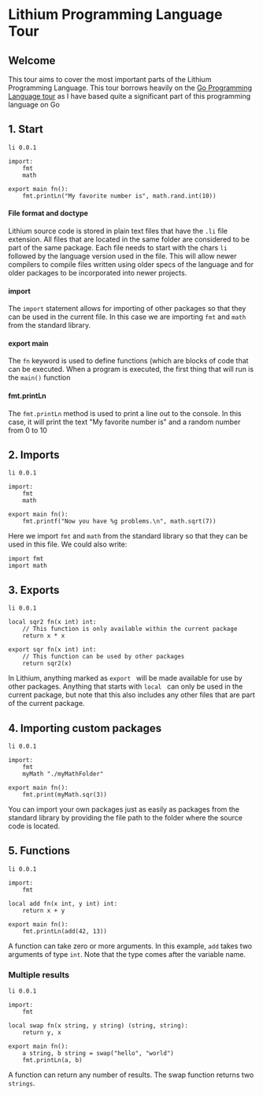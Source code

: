 # Lithium Programming Language Tour

## Welcome

This tour aims to cover the most important parts of the Lithium Programming Language. This tour borrows heavily
on the [Go Programming Language tour](https://tour.golang.org) as I have based quite a significant part of this
programming language on Go


## 1. Start

    li 0.0.1
    
    import:
    	fmt
    	math
    
    export main fn():
    	fmt.printLn("My favorite number is", math.rand.int(10))

#### File format and doctype
Lithium source code is stored in plain text files that have the `.li` file extension. All files that are located
in the same folder are considered to be part of the same package. Each file needs to start with the chars `li `
followed by the language version used in the file. This will allow newer compilers to compile files written
using older specs of the language and for older packages to be incorporated into newer projects.

#### import
The `import` statement allows for importing of other packages so that they can be used in the current file. In
this case we are importing `fmt` and `math` from the standard library.

#### export main
The `fn` keyword is used to define functions (which are blocks of code that can be executed. When a program
is executed, the first thing that will run is the `main()` function

#### fmt.printLn
The `fmt.printLn` method is used to print a line out to the console. In this case, it will print the text "My
favorite number is" and a random number from 0 to 10


## 2. Imports

    li 0.0.1

    import:
    	fmt
    	math

    export main fn():
    	fmt.printf("Now you have %g problems.\n", math.sqrt(7))

Here we import `fmt` and `math` from the standard library so that they can be used in this file. We could also write:

    import fmt
    import math


## 3. Exports

    li 0.0.1
    
    local sqr2 fn(x int) int:
    	// This function is only available within the current package
    	return x * x
    
    export sqr fn(x int) int:
    	// This function can be used by other packages
    	return sqr2(x)

In Lithium, anything marked as `export ` will be made available for use by other packages. Anything that starts with
`local ` can only be used in the current package, but note that this also includes any other files that are part of
the current package.


## 4. Importing custom packages

    li 0.0.1
    
    import:
    	fmt
    	myMath "./myMathFolder"
    
    export main fn():
    	fmt.print(myMath.sqr(3))

You can import your own packages just as easily as packages from the standard library by providing the file path to
the folder where the source code is located.


## 5. Functions

    li 0.0.1
    
    import:
    	fmt
    
    local add fn(x int, y int) int:
    	return x + y
    
    export main fn():
    	fmt.printLn(add(42, 13))

A function can take zero or more arguments.
In this example, `add` takes two arguments of type `int`.
Note that the type comes after the variable name.

### Multiple results

    li 0.0.1

    import:
    	fmt
    
    local swap fn(x string, y string) (string, string):
        return y, x
    
    export main fn():
    	a string, b string = swap("hello", "world")
    	fmt.printLn(a, b)

 A function can return any number of results.
 The swap function returns two `strings`.
 
 
 
